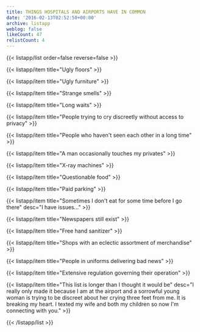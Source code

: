 ```yaml
---
title: THINGS HOSPITALS AND AIRPORTS HAVE IN COMMON
date: '2016-02-13T02:52:50+00:00'
archive: listapp
weblog: false
likeCount: 47
relistCount: 4
---
```



{{< listapp/list order=false reverse=false >}}

   {{< listapp/item title="Ugly floors" >}}

   {{< listapp/item title="Ugly furniture" >}}

   {{< listapp/item title="Strange smells" >}}

   {{< listapp/item title="Long waits" >}}

   {{< listapp/item title="People trying to cry discreetly without access to privacy" >}}

   {{< listapp/item title="People who haven't seen each other in a long time" >}}

   {{< listapp/item title="A man occasionally touches my privates" >}}

   {{< listapp/item title="X-ray machines" >}}

   {{< listapp/item title="Questionable food" >}}

   {{< listapp/item title="Paid parking" >}}

   {{< listapp/item title="Sometimes I don't eat for some time before I go there"
      desc="I have issues..." >}}

   {{< listapp/item title="Newspapers still exist" >}}

   {{< listapp/item title="Free hand sanitizer" >}}

   {{< listapp/item title="Shops with an eclectic assortment of merchandise" >}}

   {{< listapp/item title="People in uniforms delivering bad news" >}}

   {{< listapp/item title="Extensive regulation governing their operation" >}}

   {{< listapp/item title="This list is longer than I thought it would be"
      desc="I really only made it because I am at the airport and a sorrowful young woman is trying to be discreet about her crying three feet from me. It is breaking my heart. I texted my wife and both my children so now I'm connecting with you." >}}

{{< /listapp/list >}}
